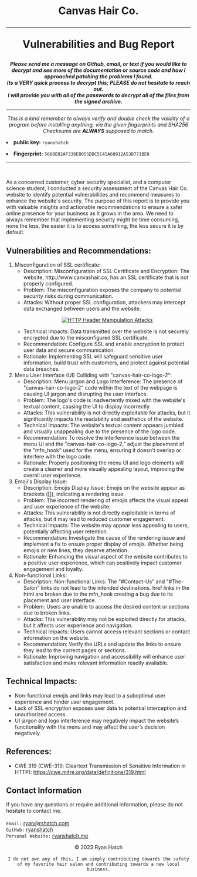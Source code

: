 <!DOCTYPE html>
<html>
    <body>
        <h1 align="center"><strong>Canvas Hair Co.</strong><hr>
        <p>Vulnerabilities and Bug Report</h1>
        <p align="center">
        <b><i>Please send me a message on Github, email, or text if you would like to decrypt and see more of the documentation or source code and how I approached patching the problems I found.<br>Its a VERY quick process to decrypt this; PLEASE do not hesitate to reach out.<br>I will provide you with all of the passwords to decrypt all of the files from the signed archive.</b></i><br>
        <hr></p>
        <p align="center">
        <i>This is a kind remember to always verify and double check the validity of a program before installing anything, via the given fingerprints and SHA256 Checksums are <b>ALWAYS</b> supposed to match.</i>
        <br></p>
        <p align="center"><li><b>public key:</b> <code>ryanshatch</code><br></p>
        <p align="center"><li><b>Fingerprint:</b> <code>5668E82AF338E8055DDC5C45A60912A538771BE8</code></p><hr>
        <br>
        <p> As a concerned customer, cyber security specialist, and a computer science student, I conducted a security assessment of the Canvas Hair Co. website to identify potential vulnerabilities and recommend measures to enhance the website's security. The purpose of this report is to provide you with valuable insights and actionable recommendations to ensure a safer online presence for your business as it grows in the area. We need to always remember that implementing security might be time consuming, none the less, the easier it is to access something, the less secure it is by default. </p>
        <h2>Vulnerabilities and Recommendations:</h2>
        <ol>
            <li> Misconfiguration of SSL certificate: <ul>
                    <li> Description: Misconfiguration of SSL Certificate and Encryption: The website, http://www.canvashair.co, has an SSL certificate that is not properly configured. </li>
                    <li> Problem: The misconfiguration exposes the company to potential security risks during communication. </li>
                    <li> Attacks: Without proper SSL configuration, attackers may intercept data exchanged between users and the website. <p>
                        <p align="center">
                            <a href="https://youtu.be/UZ1ylx5_V30">
                                <img src="https://img.youtube.com/vi/UZ1ylx5_V30/0.jpg" alt="HTTP Header Manipulation Attacks">
                            </a>
                        </p>
                        </p>
                    </li>
                    <li> Technical Impacts: Data transmitted over the website is not securely encrypted due to the misconfigured SSL certificate. </li>
                    <li> Recommendation: Configure SSL and enable encryption to protect user data and secure communication. </li>
                    <li> Rationale: Implementing SSL will safeguard sensitive user information, build trust with customers, and protect against potential data breaches. </li>
                </ul>
            </li>
            <li> Menu User Interface (UI) Colliding with "canvas-hair-co-logo-2": <ul>
                    <li> Description: Menu jargon and Logo Interference: The presence of "canvas-hair-co-logo-2" code within the text of the webpage is causing UI jargon and disrupting the user interface. </li>
                    <li> Problem: The logo's code is inadvertently mixed with the website's textual content, causing the UI to display incorrectly. </li>
                    <li> Attacks: This vulnerability is not directly exploitable for attacks, but it significantly impacts the readability and aesthetics of the website. </li>
                    <li> Technical Impacts: The website's textual content appears jumbled and visually unappealing due to the presence of the logo code. </li>
                    <li> Recommendation: To resolve the interference issue between the menu UI and the "canvas-hair-co-logo-2," adjust the placement of the "mfn_hook" used for the menu, ensuring it doesn't overlap or interfere with the logo code. </li>
                    <li> Rationale: Properly positioning the menu UI and logo elements will create a cleaner and more visually appealing layout, improving the overall user experience. </li>
                </ul>
            </li>
            <li> Emoji's Display Issue: <ul>
                    <li> Description: Emojis Display Issue: Emojis on the website appear as brackets ([]), indicating a rendering issue. </li>
                    <li> Problem: The incorrect rendering of emojis affects the visual appeal and user experience of the website. </li>
                    <li> Attacks: This vulnerability is not directly exploitable in terms of attacks, but it may lead to reduced customer engagement. </li>
                    <li> Technical Impacts: The website may appear less appealing to users, potentially affecting user retention. </li>
                    <li> Recommendation: Investigate the cause of the rendering issue and implement a fix to ensure proper display of emojis. Whether being emojis or new lines, they deserve attention. </li>
                    <li> Rationale: Enhancing the visual aspect of the website contributes to a positive user experience, which can positively impact customer engagement and loyalty. </li>
                </ul>
            </li>
            <li> Non-functional Links: <ul>
                    <li> Description: Non-functional Links: The "#Contact-Us" and "#The-Salon" links do not lead to the intended destinations. href links in the html are broken due to the mfn_hook creating a bug due to its placement and user interface. </li>
                    <li> Problem: Users are unable to access the desired content or sections due to broken links. </li>
                    <li> Attacks: This vulnerability may not be exploited directly for attacks, but it affects user experience and navigation. </li>
                    <li> Technical Impacts: Users cannot access relevant sections or contact information on the website. </li>
                    <li> Recommendation: Verify the URLs and update the links to ensure they lead to the correct pages or sections. </li>
                    <li> Rationale: Improving navigation and accessibility will enhance user satisfaction and make relevant information readily available. </li>
                </ul>
            </li>
        </ol>
        <h2>Technical Impacts:</h2>
        <ul>
            <li>Non-functional emojis and links may lead to a suboptimal user experience and hinder user engagement.</li>
            <li>Lack of SSL encryption exposes user data to potential interception and unauthorized access.</li>
            <li>UI jargon and logo interference may negatively impact the website’s functionality with the menu and may affect the user’s decision negatively.</li>
        </ul>
        <h2>References:</h2>
        <ul>
            <li>CWE 319 (CWE-319: Cleartext Transmission of Sensitive Information in HTTP): <a href="https://cwe.mitre.org/data/definitions/319.html">https://cwe.mitre.org/data/definitions/319.html</a>
            </li>
        </ul>
        <h2>Contact Information</h2>
        <p> If you have any questions or require additional information, please do not hesitate to contact me. <br>
            <br>
            <code>Email:</code>
            <a href="ryan@rshatch.com">ryan@rshatch.com</a>
            <br>
            <code>GitHub:</code>
            <a href="https://github.com/ryanshatch">ryanshatch</a>
            <br>
            <code>Personal Website:</code>
            <a href="https://ryanshatch.com/resume">ryanshatch.me</a>
        </p>
        <p align="center"> &copy; 2023 Ryan Hatch <br>
            <br>
            <code>I do not own any of this, I am simply contributing towards the safety of my favorite hair salon and contributing towards a new local business.</code>
        </p>

